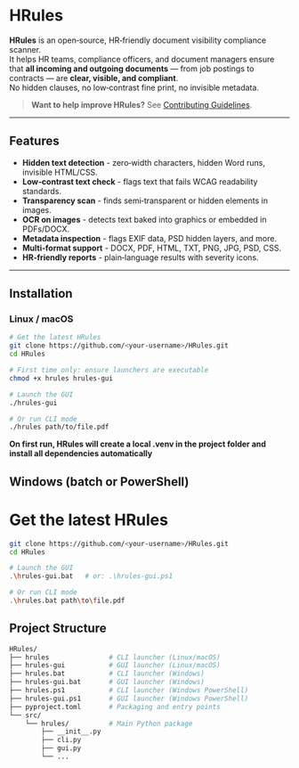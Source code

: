 # HRules

**HRules** is an open‑source, HR‑friendly document visibility compliance scanner.  
It helps HR teams, compliance officers, and document managers ensure that **all incoming and outgoing documents** — from job postings to contracts — are **clear, visible, and compliant**.  
No hidden clauses, no low‑contrast fine print, no invisible metadata.

>  **Want to help improve HRules?** See [Contributing Guidelines](CONTRIBUTING.md).

---

## Features

- **Hidden text detection** - zero‑width characters, hidden Word runs, invisible HTML/CSS.
- **Low‑contrast text check** - flags text that fails WCAG readability standards.
- **Transparency scan** - finds semi‑transparent or hidden elements in images.
- **OCR on images** - detects text baked into graphics or embedded in PDFs/DOCX.
- **Metadata inspection** - flags EXIF data, PSD hidden layers, and more.
- **Multi‑format support** - DOCX, PDF, HTML, TXT, PNG, JPG, PSD, CSS.
- **HR‑friendly reports** - plain‑language results with severity icons.

---

## Installation

### **Linux / macOS**
```bash
# Get the latest HRules
git clone https://github.com/<your-username>/HRules.git
cd HRules

# First time only: ensure launchers are executable
chmod +x hrules hrules-gui

# Launch the GUI
./hrules-gui

# Or run CLI mode
./hrules path/to/file.pdf
```
**On first run, HRules will create a local .venv in the project folder and install all dependencies automatically**


## Windows (batch or PowerShell)

# Get the latest HRules
```bash
git clone https://github.com/<your-username>/HRules.git
cd HRules

# Launch the GUI
.\hrules-gui.bat   # or: .\hrules-gui.ps1

# Or run CLI mode
.\hrules.bat path\to\file.pdf

```

## Project Structure
```bash
HRules/
├── hrules               # CLI launcher (Linux/macOS)
├── hrules-gui           # GUI launcher (Linux/macOS)
├── hrules.bat           # CLI launcher (Windows)
├── hrules-gui.bat       # GUI launcher (Windows)
├── hrules.ps1           # CLI launcher (Windows PowerShell)
├── hrules-gui.ps1       # GUI launcher (Windows PowerShell)
├── pyproject.toml       # Packaging and entry points
└── src/
    └── hrules/          # Main Python package
        ├── __init__.py
        ├── cli.py
        ├── gui.py
        └── ...
```
